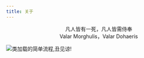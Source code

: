 ```yaml
---
title: 关于
---
```


<center>凡人皆有一死，凡人皆需侍奉</center>
<center>Valar Morghulis，Valar Dohaeris</center>


![类加载的简单流程,丑见谅!](https://gitee.com/mvilplss/note/raw/master/image/凡人皆有一死.jpg)